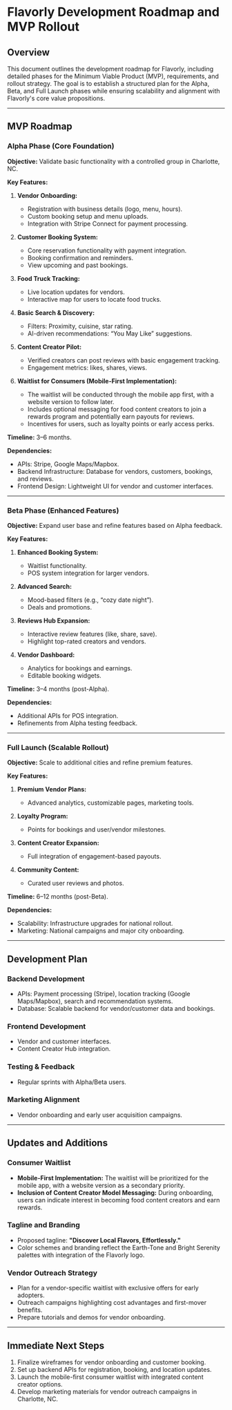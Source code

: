 
# Flavorly Development Roadmap and MVP Rollout

## Overview

This document outlines the development roadmap for Flavorly, including detailed phases for the Minimum Viable Product (MVP), requirements, and rollout strategy. The goal is to establish a structured plan for the Alpha, Beta, and Full Launch phases while ensuring scalability and alignment with Flavorly's core value propositions.

---

## MVP Roadmap

### **Alpha Phase (Core Foundation)**

**Objective:** Validate basic functionality with a controlled group in Charlotte, NC.

**Key Features:**

1. **Vendor Onboarding:**
   - Registration with business details (logo, menu, hours).
   - Custom booking setup and menu uploads.
   - Integration with Stripe Connect for payment processing.

2. **Customer Booking System:**
   - Core reservation functionality with payment integration.
   - Booking confirmation and reminders.
   - View upcoming and past bookings.

3. **Food Truck Tracking:**
   - Live location updates for vendors.
   - Interactive map for users to locate food trucks.

4. **Basic Search & Discovery:**
   - Filters: Proximity, cuisine, star rating.
   - AI-driven recommendations: “You May Like” suggestions.

5. **Content Creator Pilot:**
   - Verified creators can post reviews with basic engagement tracking.
   - Engagement metrics: likes, shares, views.

6. **Waitlist for Consumers (Mobile-First Implementation):**
   - The waitlist will be conducted through the mobile app first, with a website version to follow later.
   - Includes optional messaging for food content creators to join a rewards program and potentially earn payouts for reviews.
   - Incentives for users, such as loyalty points or early access perks.

**Timeline:** 3–6 months.

**Dependencies:**

- APIs: Stripe, Google Maps/Mapbox.
- Backend Infrastructure: Database for vendors, customers, bookings, and reviews.
- Frontend Design: Lightweight UI for vendor and customer interfaces.

---

### **Beta Phase (Enhanced Features)**

**Objective:** Expand user base and refine features based on Alpha feedback.

**Key Features:**

1. **Enhanced Booking System:**
   - Waitlist functionality.
   - POS system integration for larger vendors.

2. **Advanced Search:**
   - Mood-based filters (e.g., “cozy date night”).
   - Deals and promotions.

3. **Reviews Hub Expansion:**
   - Interactive review features (like, share, save).
   - Highlight top-rated creators and vendors.

4. **Vendor Dashboard:**
   - Analytics for bookings and earnings.
   - Editable booking widgets.

**Timeline:** 3–4 months (post-Alpha).

**Dependencies:**

- Additional APIs for POS integration.
- Refinements from Alpha testing feedback.

---

### **Full Launch (Scalable Rollout)**

**Objective:** Scale to additional cities and refine premium features.

**Key Features:**

1. **Premium Vendor Plans:**
   - Advanced analytics, customizable pages, marketing tools.

2. **Loyalty Program:**
   - Points for bookings and user/vendor milestones.

3. **Content Creator Expansion:**
   - Full integration of engagement-based payouts.

4. **Community Content:**
   - Curated user reviews and photos.

**Timeline:** 6–12 months (post-Beta).

**Dependencies:**

- Scalability: Infrastructure upgrades for national rollout.
- Marketing: National campaigns and major city onboarding.

---

## Development Plan

### **Backend Development**

- APIs: Payment processing (Stripe), location tracking (Google Maps/Mapbox), search and recommendation systems.
- Database: Scalable backend for vendor/customer data and bookings.

### **Frontend Development**

- Vendor and customer interfaces.
- Content Creator Hub integration.

### **Testing & Feedback**

- Regular sprints with Alpha/Beta users.

### **Marketing Alignment**

- Vendor onboarding and early user acquisition campaigns.

---

## Updates and Additions

### **Consumer Waitlist**

- **Mobile-First Implementation:** The waitlist will be prioritized for the mobile app, with a website version as a secondary priority.
- **Inclusion of Content Creator Model Messaging:** During onboarding, users can indicate interest in becoming food content creators and earn rewards.

### **Tagline and Branding**

- Proposed tagline: **"Discover Local Flavors, Effortlessly."**
- Color schemes and branding reflect the Earth-Tone and Bright Serenity palettes with integration of the Flavorly logo.

### **Vendor Outreach Strategy**

- Plan for a vendor-specific waitlist with exclusive offers for early adopters.
- Outreach campaigns highlighting cost advantages and first-mover benefits.
- Prepare tutorials and demos for vendor onboarding.

---

## Immediate Next Steps

1. Finalize wireframes for vendor onboarding and customer booking.
2. Set up backend APIs for registration, booking, and location updates.
3. Launch the mobile-first consumer waitlist with integrated content creator options.
4. Develop marketing materials for vendor outreach campaigns in Charlotte, NC.
